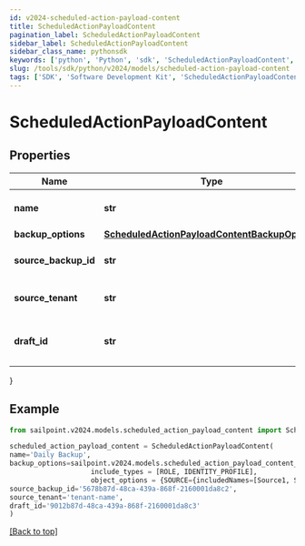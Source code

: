 ```yaml
---
id: v2024-scheduled-action-payload-content
title: ScheduledActionPayloadContent
pagination_label: ScheduledActionPayloadContent
sidebar_label: ScheduledActionPayloadContent
sidebar_class_name: pythonsdk
keywords: ['python', 'Python', 'sdk', 'ScheduledActionPayloadContent', 'V2024ScheduledActionPayloadContent'] 
slug: /tools/sdk/python/v2024/models/scheduled-action-payload-content
tags: ['SDK', 'Software Development Kit', 'ScheduledActionPayloadContent', 'V2024ScheduledActionPayloadContent']
---
```


# ScheduledActionPayloadContent


## Properties

Name | Type | Description | Notes
------------ | ------------- | ------------- | -------------
**name** | **str** | Name of the scheduled action (maximum 50 characters). | [required]
**backup_options** | [**ScheduledActionPayloadContentBackupOptions**](scheduled-action-payload-content-backup-options) |  | [optional] 
**source_backup_id** | **str** | ID of the source backup. Required for CREATE_DRAFT jobs. | [optional] 
**source_tenant** | **str** | Source tenant identifier. Required for CREATE_DRAFT jobs. | [optional] 
**draft_id** | **str** | ID of the draft to be deployed. Required for CONFIG_DEPLOY_DRAFT jobs. | [optional] 
}

## Example

```python
from sailpoint.v2024.models.scheduled_action_payload_content import ScheduledActionPayloadContent

scheduled_action_payload_content = ScheduledActionPayloadContent(
name='Daily Backup',
backup_options=sailpoint.v2024.models.scheduled_action_payload_content_backup_options.ScheduledActionPayload_content_backupOptions(
                    include_types = [ROLE, IDENTITY_PROFILE], 
                    object_options = {SOURCE={includedNames=[Source1, Source2]}, ROLE={includedNames=[Admin Role, User Role]}}, ),
source_backup_id='5678b87d-48ca-439a-868f-2160001da8c2',
source_tenant='tenant-name',
draft_id='9012b87d-48ca-439a-868f-2160001da8c3'
)

```
[[Back to top]](#) 

